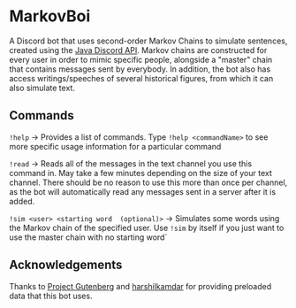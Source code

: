 # MarkovBoi
A Discord bot that uses second-order Markov Chains to simulate sentences, created using the [Java Discord API](https://github.com/DV8FromTheWorld/JDA). Markov chains are constructed for every user in order to mimic specific people, alongside a "master" chain that contains messages sent by everybody. In addition, the bot also has access writings/speeches of several historical figures, from which it can also simulate text.

## Commands
`!help` -> Provides a list of commands. Type `!help <commandName>` to see more specific usage information for a particular command

`!read` -> Reads all of the messages in the text channel you use this command in. May take a few minutes depending on the size of your text   channel. There should be no reason to use this more than once per channel, as the bot will automatically read any messages sent in a server after it is added.

`!sim <user> <starting word  (optional)>` -> Simulates some words using the Markov chain of the specified user. Use `!sim` by itself if you just want to use the master chain with no starting word`

## Acknowledgements
Thanks to [Project Gutenberg](https://www.gutenberg.org/) and [harshilkamdar](https://github.com/harshilkamdar) for providing preloaded data that this bot uses.
